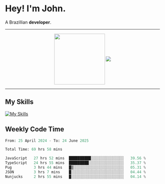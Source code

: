 # Hey! I'm John.

A Brazillian **developer**.

---

<p align="center">
  <img align="center" src="https://github-readme-stats.vercel.app/api?username=joaoiacillo&show_icons=true&locale=en" height="165" />
  <img align="center" src="https://github-readme-stats.vercel.app/api/top-langs/?username=anuraghazra&layout=compact" />
</p>

---

## My Skills

[![My Skills](https://skillicons.dev/icons?i=js,html,css,bootstrap,py,mysql,bash,linux,git,github,vscode,gamemakerstudio)](https://skillicons.dev)

## Weekly Code Time

<!--START_SECTION:waka-->

```python
From: 25 April 2024 - To: 24 June 2025

Total Time: 69 hrs 58 mins

JavaScript   27 hrs 52 mins  ██████████░░░░░░░░░░░░░░░   39.56 %
TypeScript   24 hrs 55 mins  █████████░░░░░░░░░░░░░░░░   35.37 %
Pug          3 hrs 44 mins   █▒░░░░░░░░░░░░░░░░░░░░░░░   05.31 %
JSON         3 hrs 7 mins    █░░░░░░░░░░░░░░░░░░░░░░░░   04.44 %
Nunjucks     2 hrs 55 mins   █░░░░░░░░░░░░░░░░░░░░░░░░   04.14 %
```

<!--END_SECTION:waka-->

